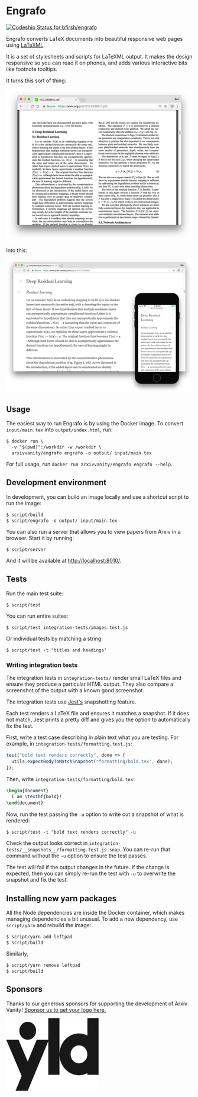 # Engrafo

[ ![Codeship Status for bfirsh/engrafo](https://app.codeship.com/projects/df36a360-5b2c-0135-2a70-66335668a83b/status?branch=master)](https://app.codeship.com/projects/237445)

Engrafo converts LaTeX documents into beautiful responsive web pages using [LaTeXML](https://dlmf.nist.gov/LaTeXML/).

It is a set of stylesheets and scripts for LaTeXML output. It makes the design responsive so you can read it on phones, and adds various interactive bits like footnote tooltips.

It turns this sort of thing:

<img src="docs/screenshot-pdf.png" width="600">

Into this:

<img src="docs/screenshot-screens.png">

## Usage

The easiest way to run Engrafo is by using the Docker image. To convert `input/main.tex` into `output/index.html`, run:

    $ docker run \
      -v "$(pwd)":/workdir -w /workdir \
      arxivvanity/engrafo engrafo -o output/ input/main.tex

For full usage, run `docker run arxivvanity/engrafo engrafo --help`.

## Development environment

In development, you can build an image locally and use a shortcut script to run the image:

    $ script/build
    $ script/engrafo -o output/ input/main.tex

You can also run a server that allows you to view papers from Arxiv in a browser. Start it by running:

    $ script/server

And it will be available at [http://localhost:8010/](http://localhost:8010/).

## Tests

Run the main test suite:

    $ script/test

You can run entire suites:

    $ script/test integration-tests/images.test.js

Or individual tests by matching a string:

    $ script/test -t "titles and headings"

### Writing integration tests

The integration tests in `integration-tests/` render small LaTeX files and ensure they produce a particular HTML output. They also compare a screenshot of the output with a known good screenshot.

The integration tests use [Jest's](http://facebook.github.io/jest/) snapshotting feature.

Each test renders a LaTeX file and ensures it matches a snapshot. If it does not match, Jest prints a pretty diff and gives you the option to automatically fix the test.

First, write a test case describing in plain text what you are testing. For example, in `integration-tests/formatting.test.js`:

```javascript
test("bold text renders correctly", done => {
  utils.expectBodyToMatchSnapshot("formatting/bold.tex", done);
});
```

Then, write `integration-tests/formatting/bold.tex`:

```latex
\begin{document}
  I am \textbf{bold}!
\end{document}
```

Now, run the test passing the `-u` option to write out a snapshot of what is rendered:

    $ script/test -t "bold text renders correctly" -u

Check the output looks correct in `integration-tests/__snapshots__/formatting.test.js.snap`. You can re-run that command without the `-u` option to ensure the test passes.

The test will fail if the output changes in the future. If the change is expected, then you can simply re-run the test with `-u` to overwrite the snapshot and fix the test.

## Installing new yarn packages

All the Node dependencies are inside the Docker container, which makes managing dependencies a bit unusual. To add a new dependency, use `script/yarn` and rebuild the image:

    $ script/yarn add leftpad
    $ script/build

Similarly,

    $ script/yarn remove leftpad
    $ script/build

## Sponsors

Thanks to our generous sponsors for supporting the development of Arxiv Vanity! [Sponsor us to get your logo here.](https://www.patreon.com/arxivvanity)

[<img src="docs/sponsor-yld.png" alt="YLD" width="250" />](https://www.yld.io/)
